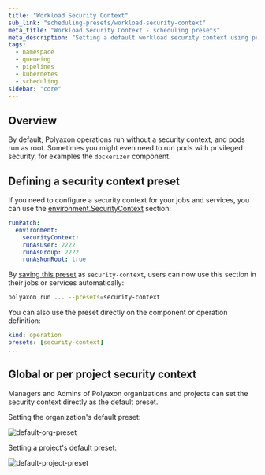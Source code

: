 ```yaml
---
title: "Workload Security Context"
sub_link: "scheduling-presets/workload-security-context"
meta_title: "Workload Security Context - scheduling presets"
meta_description: "Setting a default workload security context using presets."
tags:
  - namespace
  - queueing
  - pipelines
  - kubernetes
  - scheduling
sidebar: "core"
---
```


## Overview

By default, Polyaxon operations run without a security context, and pods run as root. 
Sometimes you might even need to run pods with privileged security, for examples the `dockerizer` component.

## Defining a security context preset

If you need to configure a security context for your jobs and services, you can use the [environment.SecurityContext](/docs/core/specification/environment/#securitycontext) section:

```yaml
runPatch:
  environment:
    securityContext:
    runAsUser: 2222
    runAsGroup: 2222
    runAsNonRoot: true
```

By [saving this preset](/docs/management/organizations/presets/) as `security-context`, users can now use this section in their jobs or services automatically:

```bash
polyaxon run ... --presets=security-context
```

You can also use the preset directly on the component or operation definition:

```yaml
kind: operation
presets: [security-context]
...
```

## Global or per project security context

Managers and Admins of Polyaxon organizations and projects can set the security context directly as the default preset.

Setting the organization's default preset:

![default-org-preset](../../../../content/images/dashboard/instances/default-org-preset.png)

Setting a project's default preset:

![default-project-preset](../../../../content/images/dashboard/instances/default-project-preset.png) 
